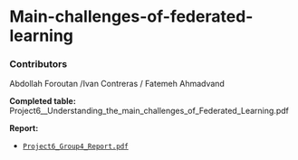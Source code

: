# Main-challenges-of-federated-learning
### Contributors
Abdollah Foroutan /Ivan Contreras / Fatemeh Ahmadvand


**Completed table:** Project6__Understanding_the_main_challenges_of_Federated_Learning.pdf

**Report:** 
- [`Project6_Group4_Report.pdf`](Project6_Group4_Report.pdf)
